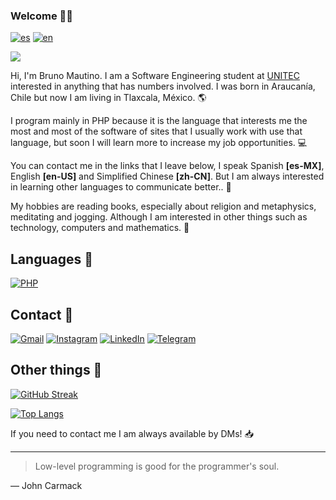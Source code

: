### Welcome 👋🏻

[![es](https://img.shields.io/badge/lang-es-red.svg?style=for-the-badge)](https://github.com/mautinobruno/mautinobruno/blob/main/README.md)
[![en](https://img.shields.io/badge/lang-en-green.svg?style=for-the-badge)](https://github.com/mautinobruno/mautinobruno/blob/main/README.en.md)

![](https://komarev.com/ghpvc/?username=mautinobruno&style=for-the-badge&label=Profile+visits&color=lightgray)

Hi, I'm Bruno Mautino. I am a Software Engineering student at [UNITEC](https://www.unitec.mx/) interested in anything that has numbers involved. I was born in Araucanía, Chile but now I am living in Tlaxcala, México. 🌎

I program mainly in PHP because it is the language that interests me the most and most of the software of sites that I usually work with use that language, but soon I will learn more to increase my job opportunities. 💻

You can contact me in the links that I leave below, I speak Spanish **[es-MX]**, English **[en-US]** and Simplified Chinese **[zh-CN]**. But I am always interested in learning other languages to communicate better.. 💬

My hobbies are reading books, especially about religion and metaphysics, meditating and jogging. Although I am interested in other things such as technology, computers and mathematics. 📘

## Languages 🧮
[![PHP](https://img.shields.io/badge/php-%23777BB4.svg?style=for-the-badge&logo=php&logoColor=white)](https://php.net)

## Contact 📧
[![Gmail](https://img.shields.io/badge/Gmail-D14836?style=for-the-badge&logo=gmail&logoColor=white)](mailto:vincenzomautinooliva@gmail.com)
[![Instagram](https://img.shields.io/badge/Instagram-%23E4405F.svg?style=for-the-badge&logo=Instagram&logoColor=white)](https://instagram.com/mautino.bruno/)
[![LinkedIn](https://img.shields.io/badge/linkedin-%230077B5.svg?style=for-the-badge&logo=linkedin&logoColor=white)](https://linkedin.com/in/brunomautino)
[![Telegram](https://img.shields.io/badge/Telegram-2CA5E0?style=for-the-badge&logo=telegram&logoColor=white)](https://t.me/broxbruno12)

## Other things 📰
[![GitHub Streak](https://streak-stats.demolab.com?user=mautinobruno&theme=tokyonight&border_radius=0&locale=en)](https://git.io/streak-stats)

[![Top Langs](https://github-readme-stats.vercel.app/api/top-langs/?username=mautinobruno&theme=tokyonight&locale=en&border_radius=0)](https://github.com/anuraghazra/github-readme-stats)

If you need to contact me I am always available by DMs! 📥

---
>Low-level programming is good for the programmer's soul.

— John Carmack
